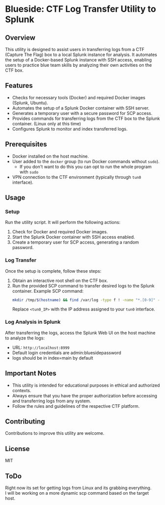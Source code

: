 # Blueside: CTF Log Transfer Utility to Splunk

## Overview
This utility is designed to assist users in transferring logs from a CTF (Capture The Flag) box to a local Splunk instance for analysis. It automates the setup of a Docker-based Splunk instance with SSH access, enabling users to practice blue team skills by analyzing their own activities on the CTF box.

## Features
- Checks for necessary tools (Docker) and required Docker images (Splunk, Ubuntu).
- Automates the setup of a Splunk Docker container with SSH server.
- Generates a temporary user with a secure password for SCP access.
- Provides commands for transferring logs from the CTF box to the Splunk container. (Linux only at this time)
- Configures Splunk to monitor and index transferred logs.

## Prerequisites
- Docker installed on the host machine.
- User added to the `docker` group (to run Docker commands without `sudo`).
  - If you don't want to do this you can opt to run the whole program with `sudo` 
- VPN connection to the CTF environment (typically through `tun0` interface).

## Usage

### Setup
Run the utility script. It will perform the following actions:
1. Check for Docker and required Docker images.
2. Start the Splunk Docker container with SSH access enabled.
3. Create a temporary user for SCP access, generating a random password.

### Log Transfer
Once the setup is complete, follow these steps:
1. Obtain an interactive root shell on the CTF box.
2. Run the provided SCP command to transfer desired logs to the Splunk container.
   Example SCP command:
   ```bash
   mkdir /tmp/$(hostname) && find /var/log -type f ! -name "*.[0-9]" -exec cp '{}' /tmp/$(hostname) \; && chmod 644 /tmp/$(hostname)/* && scp -r -P 22022 /tmp/$(hostname) blueside@tun0:/tmp/ctflogs && rm -rf /tmp/$(hostname)
   ```
   Replace `<tun0_IP>` with the IP address assigned to your `tun0` interface.

### Log Analysis in Splunk
After transferring the logs, access the Splunk Web UI on the host machine to analyze the logs:
- URL: `http://localhost:8999`
- Default login credentials are admin:bluesidepassword
- logs should be in index=main by default

## Important Notes
- This utility is intended for educational purposes in ethical and authorized contexts.
- Always ensure that you have the proper authorization before accessing and transferring logs from any system.
- Follow the rules and guidelines of the respective CTF platform.

## Contributing
Contributions to improve this utility are welcome.  

## License
MIT

## ToDo
Right now its set for getting logs from Linux and its grabbing everything.   
I will be working on a more dynamic scp command based on the target host.
